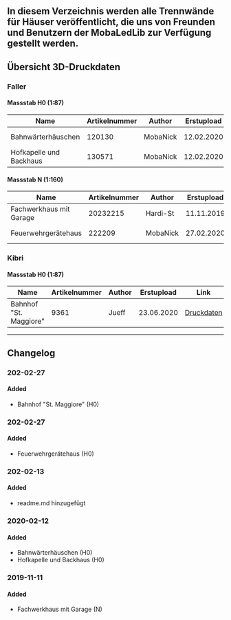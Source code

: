 **In diesem Verzeichnis werden alle Trennwände für Häuser veröffentlicht, die uns von Freunden und Benutzern der MobaLedLib zur Verfügung gestellt werden.**
-------------------------------------------------------------------------------------------------------------------------
## Übersicht 3D-Druckdaten
### Faller
#### Massstab H0 (1:87)
| Name | Artikelnummer | Author | Erstupload | Link | Forumposting |
| ---- |----|----|----|----|----|
| Bahnwärterhäuschen | 120130 | MobaNick | 12.02.2020 | [Druckdaten](https://github.com/Hardi-St/MobaLedLib_Docu/tree/master/3D_Daten_fuer_die_MobaLedLib/Trennwände%20für%20Häuser/Faller/120130_Bahnwaerterhaeuschen)| [Beitrag #1124](https://www.stummiforum.de/viewtopic.php?f=7&t=165060&sd=a&start=1123) |
| Hofkapelle und Backhaus | 130571 | MobaNick | 12.02.2020 | [Druckdaten](https://github.com/Hardi-St/MobaLedLib_Docu/tree/master/3D_Daten_fuer_die_MobaLedLib/Trennwände%20für%20Häuser/Faller/130571_Hofkapelle-und-Backhaus)| [Beitrag #1124](https://www.stummiforum.de/viewtopic.php?f=7&t=165060&sd=a&start=1123) | 

#### Massstab N (1:160)
| Name | Artikelnummer | Author | Erstupload | Link | Forumposting |
| ---- |----|----|----|----|----|
| Fachwerkhaus mit Garage | 20232215 | Hardi-St | 11.11.2019 | [Druckdaten](https://github.com/Hardi-St/MobaLedLib_Docu/tree/master/3D_Daten_fuer_die_MobaLedLib/Trennwände%20für%20Häuser/Faller%20232215)| [Beitrag #685 ](https://www.stummiforum.de/viewtopic.php?f=7&t=165060&sd=a&start=684)|
| Feuerwehrgerätehaus | 222209 | MobaNick | 27.02.2020 | [Druckdaten](https://github.com/Hardi-St/MobaLedLib_Docu/tree/master/3D_Daten_fuer_die_MobaLedLib/Trennwände%20für%20Häuser/Faller/222209_Feuerwehrgeratehaus)| [Beitrag #1266](https://www.stummiforum.de/viewtopic.php?f=7&t=165060&sd=a&start=1265) | 

### Kibri
#### Massstab H0 (1:87)
| Name | Artikelnummer | Author | Erstupload | Link | Forumposting |
| ---- |----|----|----|----|----|
| Bahnhof "St. Maggiore" | 9361 | Jueff | 23.06.2020 | [Druckdaten](https://github.com/Hardi-St/MobaLedLib_Docu/tree/master/3D_Daten_fuer_die_MobaLedLib/Trennwände%20für%20Häuser/Kibri/K9361_Bahnhof_St.Maggiore)| [Beitrag #2515](https://www.stummiforum.de/viewtopic.php?f=7&t=165060&sd=a&start=2514) | 
-------------------------------------------------------------------------------------------------------------------------
## Changelog
### 202-02-27
#### Added
+ Bahnhof "St. Maggiore" (H0)

### 202-02-27
#### Added
+ Feuerwehrgerätehaus (H0)

### 202-02-13
#### Added
- readme.md hinzugefügt

### 2020-02-12
#### Added
+ Bahnwärterhäuschen (H0)
+ Hofkapelle und Backhaus (H0)

### 2019-11-11
#### Added
+ Fachwerkhaus mit Garage (N)
